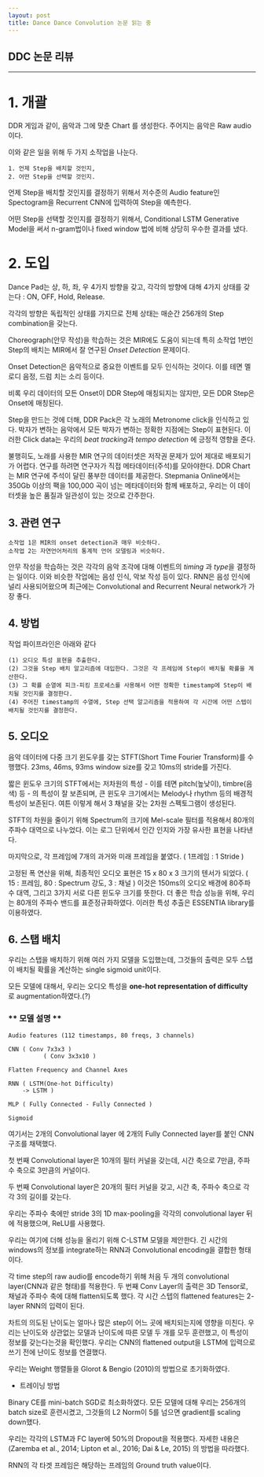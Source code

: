 ```yaml
---
layout: post
title: Dance Dance Convolution 논문 읽는 중
---
```


## DDC 논문 리뷰 ##
-----
# **1. 개괄** #
DDR 게임과 같이, 음악과 그에 맞춘 Chart 를 생성한다. 주어지는 음악은 Raw audio이다.

이와 같은 일을 위해 두 가지 소작업을 나눈다.

	1. 언제 Step을 배치할 것인지, 
	2. 어떤 Step을 선택할 것인지.
			
언제 Step을 배치할 것인지를 결정하기 위해서 저수준의 Audio feature인 Spectogram을 Recurrent CNN에 입력하여 Step을 예측한다.

어떤 Step을 선택할 것인지를 결정하기 위해서, Conditional LSTM Generative Model을 써서 n-gram법이나 fixed window 법에 비해 상당히 우수한 결과를 냈다. 
			

# **2. 도입** #
Dance Pad는 상, 하, 좌, 우 4가지 방향을 갖고, 각각의 방향에 대해 4가지 상태를 갖는다 : ON, OFF, Hold, Release.

각각의 방향은 독립적인 상태를 가지므로 전체 상태는 매순간 256개의 Step combination을 갖는다.

Choreograph(안무 작성)을 학습하는 것은 MIR에도 도움이 되는데 특히 소작업 1번인 Step의 배치는 MIR에서 잘 연구된 *Onset Detection* 문제이다.

Onset Detection은 음악적으로 중요한 이벤트를 모두 인식하는 것이다. 이를 테면 멜로디 음정, 드럼 치는 소리 등이다. 
			
비록 우리 데이터의 모든 Onset이 DDR Step에 매칭되지는 않지만, 모든 DDR Step은 Onset에 매칭된다.
				
Step을 만드는 것에 더해, DDR Pack은 각 노래의 Metronome click을 인식하고 있다. 박자가 변하는 음악에서 모든 박자가 변하는 정확한 지점에는 Step이 표현된다. 이러한 Click data는 우리의 *beat tracking*과 *tempo detection* 에 긍정적 영향을 준다.

불행히도, 노래를 사용한 MIR 연구의 데이터셋은 저작권 문제가 있어 제대로 배포되기가 어렵다. 연구를 하려면 연구자가 직접 메타데이터(주석)를 모아야한다. DDR Chart는 MIR 연구에 주석이 달린 풍부한 데이터를 제공한다. Stepmania Online에서는 350Gb 이상의 팩을 100,000 곡이 넘는 메타데이터와 함께 배포하고, 우리는 이 데이터셋을 높은 품질과 일관성이 있는 것으로 간주한다.

## **3. 관련 연구** ##

	소작업 1은 MIR의 onset detection과 매우 비슷하다. 
	소작업 2는 자연언어처리의 통계적 언어 모델링과 비슷하다.

안무 작성을 학습하는 것은 각각의 음악 조각에 대해 이벤트의 *timing* 과 *type*을 결정하는 일이다. 이와 비슷한 작업에는 음성 인식, 악보 작성 등이 있다. RNN은 음성 인식에 널리 사용되어왔으며 최근에는 Convolutional and Recurrent Neural network가 가장 좋다.   

## **4. 방법** ##
작업 파이프라인은 아래와 같다


	(1) 오디오 특성 표현을 추출한다.
	(2) 그것을 Step 배치 알고리즘에 대입한다. 그것은 각 프레임에 Step이 배치될 확률을 계산한다.
	(3) 그 확률 순열에 피크-피킹 프로세스를 사용해서 어떤 정확한 timestamp에 Step이 배치될 것인지를 결정한다.
	(4) 주어진 timestamp의 수열에, Step 선택 알고리즘을 적용하여 각 시간에 어떤 스텝이 배치될 것인지를 결정한다.


## **5. 오디오** ##

음악 데이터에 다중 크기 윈도우를 갖는 STFT(Short Time Fourier Transform)를 수행했다. 23ms, 46ms, 93ms window size를 갖고 10ms의 stride를 가진다.

짧은 윈도우 크기의 STFT에서는 저차원의 특성 - 이를 테면 pitch(높낮이), timbre(음색) 등 - 의 특성이 잘 보존되며, 큰 윈도우 크기에서는 Melody나 rhythm 등의 배경적 특성이 보존된다. 여튼 이렇게 해서 3 채널을 갖는 2차원 스펙토그램이 생성된다.

STFT의 차원을 줄이기 위해 Spectrum의 크기에 Mel-scale 필터를 적용해서 80개의 주파수 대역으로 나누었다. 이는 로그 단위에서 인간 인지와 가장 유사한 표현을 나타낸다.

마지막으로, 각 프레임에 7개의 과거와 미래 프레임을 붙였다. ( 1프레임 : 1 Stride )

고정된 폭 연산을 위해, 최종적인 오디오 표현은 15 x 80 x 3 크기의 텐서가 되었다. ( 15 : 프레임, 80 : Spectrum 강도, 3 : 채널 ) 
이것은 150ms의 오디오 배경에 80주파수 대역, 그리고 3가지 서로 다른 윈도우 크기를 뜻한다.
더 좋은 학습 성능을 위해, 우리는 80개의 주파수 밴드를 표준정규화하였다. 이러한 특성 추출은 ESSENTIA library를 이용하였다.


## **6. 스탭 배치** ##

우리는 스탭을 배치하기 위해 여러 가지 모델을 도입했는데, 그것들의 출력은 모두 스탭이 배치될 확률을 계산하는 single sigmoid unit이다.

모든 모델에 대해서, 우리는 오디오 특성을 **one-hot representation of difficulty** 로 augmentation하였다.(?)

### ** 모델 설명 ** ###

	Audio features (112 timestamps, 80 freqs, 3 channels)
	
	CNN ( Conv 7x3x3 )
	          ( Conv 3x3x10 )
	
	Flatten Frequency and Channel Axes
	
	RNN ( LSTM(One-hot Difficulty) 
		-> LSTM )

	MLP ( Fully Connected - Fully Connected ) 

	Sigmoid


여기서는 2개의 Convolutional layer 에 2개의 Fully Connected layer를 붙인 CNN 구조를 채택했다.

첫 번째 Convolutional layer은 10개의 필터 커널을 갖는데, 시간 축으로 7만큼, 주파수 축으로 3만큼의 커널이다.

두 번째 Convolutional layer은 20개의 필터 커널을 갖고, 시간 축, 주파수 축으로 각각 3의 길이를 갖는다.

우리는 주파수 축에만 stride 3의 1D max-pooling을 각각의 convolutional layer 뒤에 적용했으며, ReLU를 사용했다.

우리는 여기에 더해 성능을 올리기 위해 C-LSTM 모델을 제안한다.  긴 시간의 windows의 정보를 integrate하는 RNN과 Convolutional encoding을 결합한 형태이다.

각 time step의 raw audio를 encode하기 위해 처음 두 개의 convolutional layer(CNN과 같은 형태)를 적용한다. 두 번째 Conv Layer의 출력은 3D Tensor로,  채널과 주파수 축에 대해 flatten되도록 했다. 각 시간 스텝의 flattened features는 2-layer RNN의 입력이 된다.

차트의 의도된 난이도는 얼마나 많은 step이 어느 곳에 배치되는지에 영향을 미친다. 우리는 난이도와 상관없는 모델과 난이도에 따른 모델 두 개를 모두 훈련했고, 이 특성이 정보를 갖는다는것을 확인했다. 우리는 CNN의 flattened output을 LSTM에 입력으로 쓰기 전에 난이도 정보를 연결했다.

우리는 Weight 행렬들을 Glorot & Bengio (2010)의 방법으로 초기화하였다.

- 트레이닝 방법

Binary CE를 mini-batch SGD로 최소화하였다. 모든 모델에 대해 우리는 256개의 batch size로 훈련시켰고, 그것들의 L2 Norm이 5를 넘으면 gradient를 scaling down했다. 

우리는 각각의 LSTM과 FC layer에 50%의 Dropout을 적용했다. 자세한 내용은  (Zaremba et al., 2014; Lipton et al., 2016; Dai & Le, 2015) 의 방법을 따라했다.

RNN의 각 타겟 프레임은 해당하는 프레임의 Ground truth value이다. 
